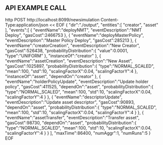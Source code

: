 ## API EXAMPLE CALL


http POST http://localhost:8099/newsimulation Content-Type:application/json << EOF
{
"dir":"./output",
"entities":[
"creator",
"asset"
],
"events":[
{
"eventName":"deployNMT",
"eventDescription":"NMT Deploy",
"gasCost":2466753
},
{
"eventName":"deployMasterPolicy",
"eventDescription":"Master Policy Deploy",
"gasCost":285213
},
{
"eventName":"creatorCreation",
"eventDescription":"New Creator",
"gasCost":526438,
"probabilityDistribution":{
"value":0.0001,
"type":"UNIFORM"
},
"instanceOf":"creator"
},
{
"eventName":"assetCreation",
"eventDescription":"New Asset",
"gasCost":1025897,
"probabilityDistribution":{
"type":"NORMAL_SCALED",
"mean":100,
"std":10,
"scalingFactorX":0.04,
"scalingFactorY":4
},
"instanceOf":"asset",
"dependOn":"creator"
},
{
"eventName":"holderPolicyUpdate",
"eventDescription":"Update holder policy",
"gasCost":411525,
"dependOn":"asset",
"probabilityDistribution":{
"type":"NORMAL_SCALED",
"mean":100,
"std":10,
"scalingFactorX":0.04,
"scalingFactorY":4
}
},
{
"eventName":"descriptorUpdate",
"eventDescription":"Update asset descriptor",
"gasCost":90893,
"dependOn":"asset",
"probabilityDistribution":{
"type":"NORMAL_SCALED",
"mean":100,
"std":10,
"scalingFactorX":0.04,
"scalingFactorY":4
}
},
{
"eventName":"assetTransfer",
"eventDescription":"Transfer asset",
"gasCost":98730,
"dependOn":"asset",
"probabilityDistribution":{
"type":"NORMAL_SCALED",
"mean":100,
"std":10,
"scalingFactorX":0.04,
"scalingFactorY":4
}
}
],
"maxTime":86400,
"numAggr":1,
"numRuns":5
}
EOF
